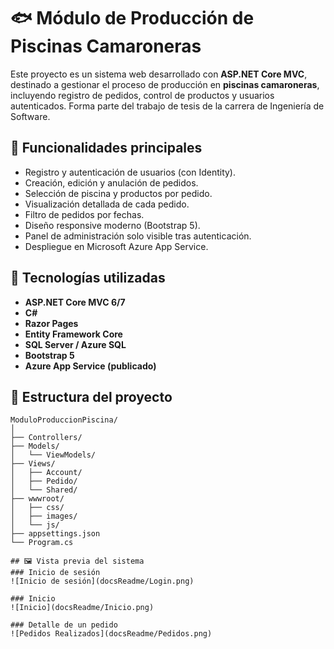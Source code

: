 # 🐟 Módulo de Producción de Piscinas Camaroneras

Este proyecto es un sistema web desarrollado con **ASP.NET Core MVC**, destinado a gestionar el proceso de producción en **piscinas camaroneras**, incluyendo registro de pedidos, control de productos y usuarios autenticados. Forma parte del trabajo de tesis de la carrera de Ingeniería de Software.

## 🚀 Funcionalidades principales

- Registro y autenticación de usuarios (con Identity).
- Creación, edición y anulación de pedidos.
- Selección de piscina y productos por pedido.
- Visualización detallada de cada pedido.
- Filtro de pedidos por fechas.
- Diseño responsive moderno (Bootstrap 5).
- Panel de administración solo visible tras autenticación.
- Despliegue en Microsoft Azure App Service.

## 🧱 Tecnologías utilizadas

- **ASP.NET Core MVC 6/7**
- **C#**
- **Razor Pages**
- **Entity Framework Core**
- **SQL Server / Azure SQL**
- **Bootstrap 5**
- **Azure App Service (publicado)**

## 📂 Estructura del proyecto

```plaintext
ModuloProduccionPiscina/
│
├── Controllers/
├── Models/
│   └── ViewModels/
├── Views/
│   ├── Account/
│   ├── Pedido/
│   └── Shared/
├── wwwroot/
│   ├── css/
│   ├── images/
│   └── js/
├── appsettings.json
└── Program.cs

## 🖼️ Vista previa del sistema
### Inicio de sesión
![Inicio de sesión](docsReadme/Login.png)

### Inicio
![Inicio](docsReadme/Inicio.png)

### Detalle de un pedido
![Pedidos Realizados](docsReadme/Pedidos.png)

